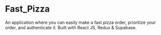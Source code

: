 # Fast_Pizza
An application where you can easily make a fast pizza order, prioritize your order, and authenticate it. Built with React JS, Redux &amp; Supabase.  
